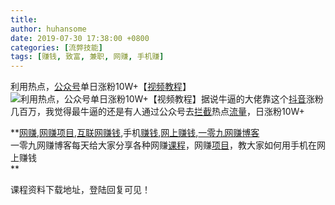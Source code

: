 ```yaml
---
title: 
author: huhansome
date: 2019-07-30 17:38:00 +0800
categories: [流弊技能]
tags: [赚钱, 致富, 兼职, 网赚, 手机赚]
---
```



          

利用热点，[公众号](http://www.yi09.cn/tags/%E5%85%AC%E4%BC%97%E5%8F%B7/)单日涨粉10W+【[视频](http://www.yi09.cn/tags/shipin/)[教程](http://www.yi09.cn/tags/%E6%95%99%E7%A8%8B/)】![利用热点，公众号单日涨粉10W+【视频教程】](http://www.yi09.cn/zb_users/upload/2021/11/20211127210212163801813281945.png)据说牛逼的大佬靠这个[抖音](http://www.yi09.cn/tags/%E6%8A%96%E9%9F%B3/)涨粉几百万，我觉得最牛逼的还是有人通过公众号去[拦截](http://www.yi09.cn/tags/lanjie/)热点[流量](http://www.yi09.cn/tags/%E6%B5%81%E9%87%8F/)，日涨粉10W+

**[网赚](http://www.yi09.cn/tags/%E7%BD%91%E8%B5%9A/),[网赚项目](http://www.yi09.cn/tags/%E7%BD%91%E8%B5%9A%E9%A1%B9%E7%9B%AE/),[互联网赚钱](http://www.yi09.cn/tags/%E4%BA%92%E8%81%94%E7%BD%91%E8%B5%9A%E9%92%B1/),手机[赚钱](http://www.yi09.cn/tags/%E8%B5%9A%E9%92%B1/),[网上赚钱](http://www.yi09.cn/tags/%E7%BD%91%E4%B8%8A%E8%B5%9A%E9%92%B1/),[一零九网赚博客](http://www.yi09.cn/tags/%E4%B8%80%E9%9B%B6%E4%B9%9D%E7%BD%91%E8%B5%9A%E5%8D%9A%E5%AE%A2/)  
一零九网赚博客每天给大家分享各种网赚[课程](http://www.yi09.cn/tags/%E8%AF%BE%E7%A8%8B/)，网赚[项目](http://www.yi09.cn/tags/%E9%A1%B9%E7%9B%AE/)，教大家如何用手机在网上赚钱  
**  
  
  

课程资料下载地址，登陆回复可见！

